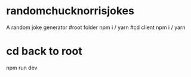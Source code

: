 # randomchucknorrisjokes
A random joke generator 
#root folder
npm i / yarn
#cd client
npm i / yarn
# cd back to root
npm run dev

